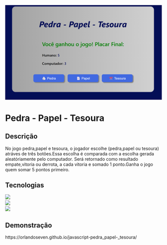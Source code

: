 <img src="./img/logo_readme.png"/>
<h1>Pedra - Papel - Tesoura</h1>

<h2>Descrição</h2>
<p>No jogo pedra,papel e tesoura,
o jogador escolhe (pedra,papel ou tesoura) atráves de três botões.Essa escolha é comparada com a escolha gerada aleatóriamente pelo computador.
Será retornado como resultado empate,vitoria ou derrota, a cada vitoria e somado 1 ponto.Ganha o jogo quem somar 5 pontos primeiro.
</p>
<h2>Tecnologias</h2>
<img src="https://img.shields.io/badge/HTML5-E34F26?style=for-the-badge&logo=html5&logoColor=white"/>
<br>
<img src="https://img.shields.io/badge/JavaScript-F7DF1E?style=for-the-badge&logo=javascript&logoColor=black" />
<br>
<img src="https://img.shields.io/badge/CSS3-blue?style=for-the-badge&logo=css&logoColor=white"/>


<h2>Demonstração</h2>
https://orlandoseven.github.io/javascript-pedra_papel-_tesoura/

